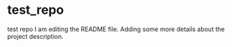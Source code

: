 # test_repo
test repo
I am editing the README file. Adding some more details about the project description.

